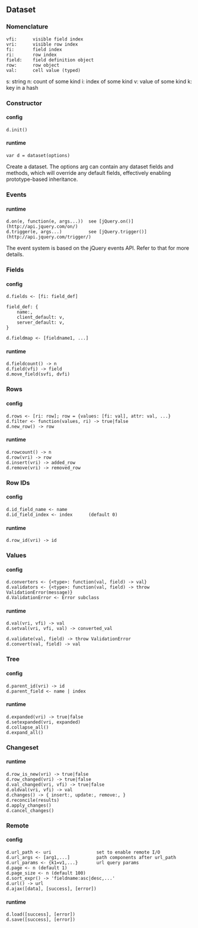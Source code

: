 ## Dataset

### Nomenclature

	vfi:      visible field index
	vri:      visible row index
	fi:       field index
	ri:       row index
	field:    field definition object
	row:      row object
	val:      cell value (typed)

   s:        string
   n:        count of some kind
	i:        index of some kind
	v:        value of some kind
	k:        key in a hash

### Constructor

#### config

	d.init()

#### runtime

	var d = dataset(options)

Create a dataset. The options arg can contain any dataset fields and methods,
which will override any default fields, effectively enabling prototype-based
inheritance.

### Events

#### runtime

	d.on(e, function(e, args...))  see [jQuery.on()](http://api.jquery.com/on/)
	d.trigger(e, args...)          see [jQuery.trigger()](http://api.jquery.com/trigger/)

The event system is based on the jQuery events API.
Refer to that for more details.

### Fields

#### config

	d.fields <- [fi: field_def]

	field_def: {
		name:,
		client_default: v,
		server_default: v,
	}

	d.fieldmap <- [fieldname1, ...]

#### runtime

	d.fieldcount() -> n
	d.field(vfi) -> field
	d.move_field(svfi, dvfi)

### Rows

#### config

	d.rows <- [ri: row]; row = {values: [fi: val], attr: val, ...}
	d.filter <- function(values, ri) -> true|false
	d.new_row() -> row

#### runtime

	d.rowcount() -> n
	d.row(vri) -> row
	d.insert(vri) -> added_row
	d.remove(vri) -> removed_row

### Row IDs

#### config

	d.id_field_name <- name
	d.id_field_index <- index      (default 0)

#### runtime

	d.row_id(vri) -> id

### Values

#### config

	d.converters <- {<type>: function(val, field) -> val}
	d.validators <- {<type>: function(val, field) -> throw ValidationError(message)}
	d.ValidationError <- Error subclass

#### runtime

	d.val(vri, vfi) -> val
	d.setval(vri, vfi, val) -> converted_val

	d.validate(val, field) -> throw ValidationError
	d.convert(val, field) -> val

### Tree

#### config

	d.parent_id(vri) -> id
	d.parent_field <- name | index

#### runtime

	d.expanded(vri) -> true|false
	d.setexpanded(vri, expanded)
	d.collapse_all()
	d.expand_all()

### Changeset

#### runtime

	d.row_is_new(vri) -> true|false
	d.row_changed(vri) -> true|false
	d.val_changed(vri, vfi) -> true|false
	d.oldval(vri, vfi) -> val
	d.changes() -> { insert:, update:, remove:, }
	d.reconcile(results)
	d.apply_changes()
	d.cancel_changes()

### Remote

#### config

	d.url_path <- uri                 set to enable remote I/O
	d.url_args <- [arg1,...]          path components after url_path
	d.url_params <- {k1=v1,...}       url query params
	d.page <- n (default 1)
	d.page_size <- n (default 100)
	d.sort_expr() -> 'fieldname:asc|desc,...'
	d.url() -> url
	d.ajax([data], [success], [error])

#### runtime

	d.load([success], [error])
	d.save([success], [error])

